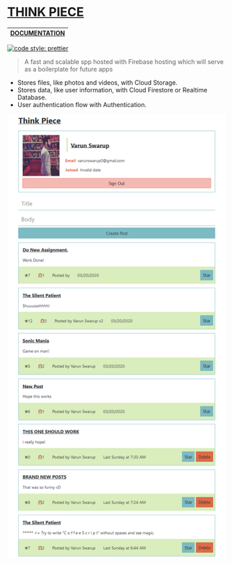 # [THINK PIECE](https://think-piece-b7cba.web.app/ "Think Piece")


|[DOCUMENTATION](https://firebase.google.com/docs "Firebase's Docs")       |
| ------------- |
[![code style: prettier](https://img.shields.io/badge/code_style-prettier-ff69b4.svg?style=flat-square)](https://github.com/prettier/prettier)

> A fast and scalable spp hosted with Firebase hosting
> which will serve as a boilerplate for future  apps 

  * Stores files, like photos and videos, with Cloud Storage.
  * Stores data, like user information, with Cloud Firestore or Realtime Database.
  * User authentication flow with Authentication.







![alt text](https://github.com/varunswarup0/think-piece/blob/master/think-piece.png)
